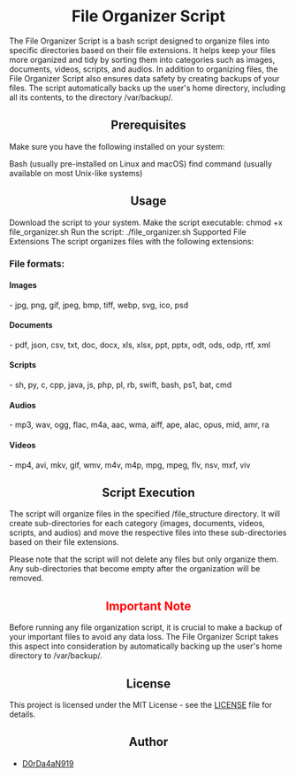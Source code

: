 <h1 align="center">File Organizer Script</h1>

The File Organizer Script is a bash script designed to organize files into specific directories based on their file extensions. It helps keep your files more organized and tidy by sorting them into categories such as images, documents, videos, scripts, and audios. 
In addition to organizing files, the File Organizer Script also ensures data safety by creating backups of your files. The script automatically backs up the user's home directory, including all its contents, to the directory /var/backup/.

<h2 align="center">Prerequisites</h2>
Make sure you have the following installed on your system:

Bash (usually pre-installed on Linux and macOS)
find command (usually available on most Unix-like systems)
<h2 align="center">Usage</h2>
Download the script to your system.
Make the script executable: chmod +x file_organizer.sh
Run the script: ./file_organizer.sh
Supported File Extensions
The script organizes files with the following extensions:
<h3>File formats:</h3>
<h4>Images</h4>
- jpg, png, gif, jpeg, bmp, tiff, webp, svg, ico, psd
<h4>Documents</h4>
- pdf, json, csv, txt, doc, docx, xls, xlsx, ppt, pptx, odt, ods, odp, rtf, xml
<h4>Scripts</h4>
- sh, py, c, cpp, java, js, php, pl, rb, swift, bash, ps1, bat, cmd
<h4>Audios</h4>
- mp3, wav, ogg, flac, m4a, aac, wma, aiff, ape, alac, opus, mid, amr, ra
 <h4>Videos</h4>
- mp4, avi, mkv, gif, wmv, m4v, m4p, mpg, mpeg, flv, nsv, mxf, viv

<h2 align="center">Script Execution</h2>
The script will organize files in the specified <user_direcotry>/file_structure directory. It will create sub-directories for each category (images, documents, videos, scripts, and audios) and move the respective files into these sub-directories based on their file extensions.

Please note that the script will not delete any files but only organize them. Any sub-directories that become empty after the organization will be removed.

<h2 align="center" style="color:red;">Important Note</h2>

Before running any file organization script, it is crucial to make a backup of your important files to avoid any data loss. The File Organizer Script takes this aspect into consideration by automatically backing up the user's home directory to /var/backup/.

<h2 align="center">
  License
</h2>

This project is licensed under the MIT License - see the [LICENSE](LICENSE) file for details.

<h2 align="center">
  Author
</h2>

- [D0rDa4aN919](https://github.com/D0rDa4aN919)



